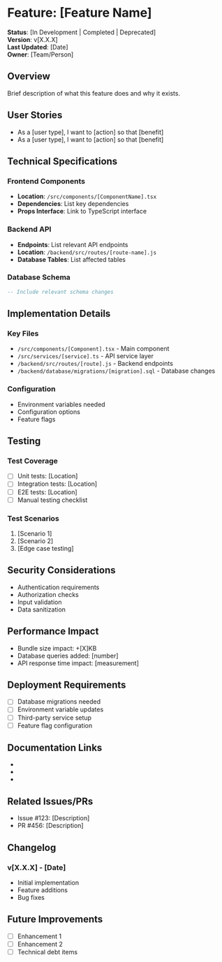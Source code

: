 # Feature: [Feature Name]

**Status**: [In Development | Completed | Deprecated]  
**Version**: v[X.X.X]  
**Last Updated**: [Date]  
**Owner**: [Team/Person]

## Overview

Brief description of what this feature does and why it exists.

## User Stories

- As a [user type], I want to [action] so that [benefit]
- As a [user type], I want to [action] so that [benefit]

## Technical Specifications

### Frontend Components

- **Location**: `/src/components/[ComponentName].tsx`
- **Dependencies**: List key dependencies
- **Props Interface**: Link to TypeScript interface

### Backend API

- **Endpoints**: List relevant API endpoints
- **Location**: `/backend/src/routes/[route-name].js`
- **Database Tables**: List affected tables

### Database Schema

```sql
-- Include relevant schema changes
```

## Implementation Details

### Key Files

- `/src/components/[Component].tsx` - Main component
- `/src/services/[service].ts` - API service layer
- `/backend/src/routes/[route].js` - Backend endpoints
- `/backend/database/migrations/[migration].sql` - Database changes

### Configuration

- Environment variables needed
- Configuration options
- Feature flags

## Testing

### Test Coverage

- [ ] Unit tests: [Location]
- [ ] Integration tests: [Location]
- [ ] E2E tests: [Location]
- [ ] Manual testing checklist

### Test Scenarios

1. [Scenario 1]
2. [Scenario 2]
3. [Edge case testing]

## Security Considerations

- Authentication requirements
- Authorization checks
- Input validation
- Data sanitization

## Performance Impact

- Bundle size impact: +[X]KB
- Database queries added: [number]
- API response time impact: [measurement]

## Deployment Requirements

- [ ] Database migrations needed
- [ ] Environment variable updates
- [ ] Third-party service setup
- [ ] Feature flag configuration

## Documentation Links

- [User Guide]: link-to-user-documentation
- [API Documentation]: link-to-api-docs
- [Architecture Decision]: link-to-decision-doc

## Related Issues/PRs

- Issue #123: [Description]
- PR #456: [Description]

## Changelog

### v[X.X.X] - [Date]

- Initial implementation
- Feature additions
- Bug fixes

## Future Improvements

- [ ] Enhancement 1
- [ ] Enhancement 2
- [ ] Technical debt items
